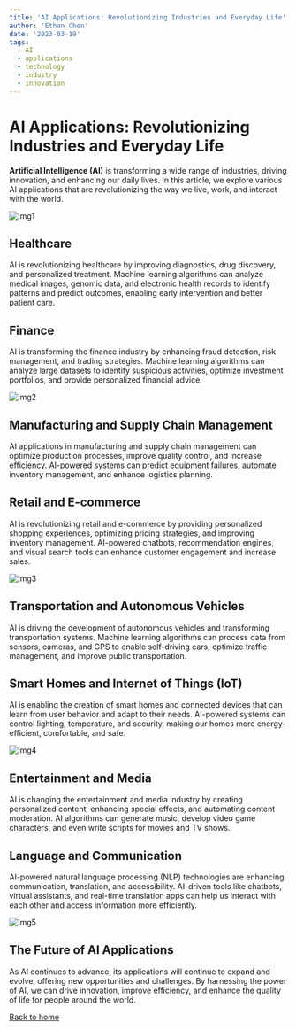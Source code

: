 ```yaml
---
title: 'AI Applications: Revolutionizing Industries and Everyday Life'
author: 'Ethan Chen'
date: '2023-03-19'
tags:
  - AI
  - applications
  - technology
  - industry
  - innovation
---
```


# AI Applications: Revolutionizing Industries and Everyday Life

**Artificial Intelligence (AI)** is transforming a wide range of industries, driving innovation, and enhancing our daily lives. In this article, we explore various AI applications that are revolutionizing the way we live, work, and interact with the world.

![img1](https://www.appletechsoft.com/wp-content/uploads/2021/02/How-AI-is-transforming-the-Entertainment-Industry.jpg)

## Healthcare

AI is revolutionizing healthcare by improving diagnostics, drug discovery, and personalized treatment. Machine learning algorithms can analyze medical images, genomic data, and electronic health records to identify patterns and predict outcomes, enabling early intervention and better patient care.

## Finance

AI is transforming the finance industry by enhancing fraud detection, risk management, and trading strategies. Machine learning algorithms can analyze large datasets to identify suspicious activities, optimize investment portfolios, and provide personalized financial advice.

![img2](https://www.analyticsinsight.net/wp-content/uploads/2023/01/10-Best-Artificial-Intelligence-Apps-You-Should-Know-in-2023.jpg)

## Manufacturing and Supply Chain Management

AI applications in manufacturing and supply chain management can optimize production processes, improve quality control, and increase efficiency. AI-powered systems can predict equipment failures, automate inventory management, and enhance logistics planning.

## Retail and E-commerce

AI is revolutionizing retail and e-commerce by providing personalized shopping experiences, optimizing pricing strategies, and improving inventory management. AI-powered chatbots, recommendation engines, and visual search tools can enhance customer engagement and increase sales.

![img3](https://edgy.app/wp-content/uploads/2020/10/Image-showing-the-backside-of-a-woman-while-970x646.jpg)

## Transportation and Autonomous Vehicles

AI is driving the development of autonomous vehicles and transforming transportation systems. Machine learning algorithms can process data from sensors, cameras, and GPS to enable self-driving cars, optimize traffic management, and improve public transportation.

## Smart Homes and Internet of Things (IoT)

AI is enabling the creation of smart homes and connected devices that can learn from user behavior and adapt to their needs. AI-powered systems can control lighting, temperature, and security, making our homes more energy-efficient, comfortable, and safe.

![img4](https://community.nasscom.in/sites/default/files/styles/960_x_600/public/media/images/AI%20Applications%20-%20The%20Future%20That%20Never%20Even%20Thought%20Of.jpg?itok=5HEzs3XN)

## Entertainment and Media

AI is changing the entertainment and media industry by creating personalized content, enhancing special effects, and automating content moderation. AI algorithms can generate music, develop video game characters, and even write scripts for movies and TV shows.

## Language and Communication

AI-powered natural language processing (NLP) technologies are enhancing communication, translation, and accessibility. AI-driven tools like chatbots, virtual assistants, and real-time translation apps can help us interact with each other and access information more efficiently.

![img5](https://d3lkc3n5th01x7.cloudfront.net/wp-content/uploads/2023/01/31005446/Generative-AI-Applications.png)

## The Future of AI Applications

As AI continues to advance, its applications will continue to expand and evolve, offering new opportunities and challenges. By harnessing the power of AI, we can drive innovation, improve efficiency, and enhance the quality of life for people around the world.

[Back to home](/)
